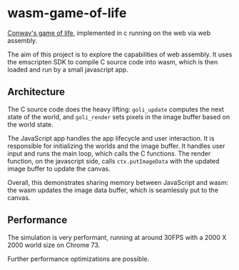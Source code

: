 # wasm-game-of-life
[Conway's game of life](https://en.wikipedia.org/wiki/Conway%27s_Game_of_Life), implemented in c running on the web via web assembly.

The aim of this project is to explore the capabilities of web assembly. It uses the emscripten SDK to compile C source code into wasm, which is then loaded and run by a small javascript app.

## Architecture

The C source code does the heavy lifting: `goli_update` computes the next state of the world, and `goli_render` sets pixels in the image buffer based on the world state.

The JavaScript app handles the app lifecycle and user interaction. It is responsible for initializing the worlds and the image buffer. It handles user input and runs the main loop, which calls the C functions. The render function, on the javascript side, calls `ctx.putImageData` with the updated image buffer to update the canvas.

Overall, this demonstrates sharing memory between JavaScript and wasm: the wasm updates the image data buffer, which is seamlessly put to the canvas.

## Performance

The simulation is very performant, running at around 30FPS with a 2000 X 2000 world size on Chrome 73.

Further performance optimizations are possible.
